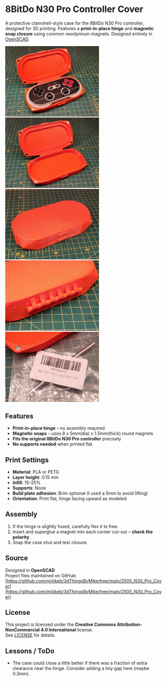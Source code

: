 # 8BitDo N30 Pro Controller Cover
A protective clamshell-style case for the 8BitDo N30 Pro controller, designed for 3D printing. Features a **print-in-place hinge** and **magnetic snap closure** using common neodymium magnets. Designed entirely in [OpenSCAD](https://openscad.org/).

[<img src="https://github.com/miiiikeb/3dThingsByMike/raw/main/2505_N30_Pro_Cover/N30ProCover01.jpg" width="300"/>](https://github.com/miiiikeb/3dThingsByMike/blob/main/2505_N30_Pro_Cover/N30ProCover01.jpg)
[<img src="https://github.com/miiiikeb/3dThingsByMike/raw/main/2505_N30_Pro_Cover/N30ProCover02.jpg" width="300"/>](https://github.com/miiiikeb/3dThingsByMike/blob/main/2505_N30_Pro_Cover/N30ProCover02.jpg)
[<img src="https://github.com/miiiikeb/3dThingsByMike/raw/main/2505_N30_Pro_Cover/N30ProCover03.jpg" width="300"/>](https://github.com/miiiikeb/3dThingsByMike/blob/main/2505_N30_Pro_Cover/N30ProCover03.jpg)
[<img src="https://github.com/miiiikeb/3dThingsByMike/raw/main/2505_N30_Pro_Cover/N30ProCover04.jpg" width="300"/>](https://github.com/miiiikeb/3dThingsByMike/blob/main/2505_N30_Pro_Cover/N30ProCover04.jpg)
[<img src="https://github.com/miiiikeb/3dThingsByMike/raw/main/2505_N30_Pro_Cover/N30ProCover05.jpg" width="300"/>](https://github.com/miiiikeb/3dThingsByMike/blob/main/2505_N30_Pro_Cover/N30ProCover05.jpg)

## Features

- **Print-in-place hinge** – no assembly required  
- **Magnetic snaps** – uses 8 x 5mm(dia) x 1.5mm(thick) round magnets  
- **Fits the original 8BitDo N30 Pro controller** precisely  
- **No supports needed** when printed flat  

## Print Settings

- **Material**: PLA or PETG  
- **Layer height**: 0.15 mm  
- **Infill**: 15–25%  
- **Supports**: None  
- **Build plate adhesion**: Brim optional (I used a 5mm to avoid lifting)  
- **Orientation**: Print flat, hinge facing upward as modeled  

## Assembly

1. If the hinge is slightly fused, carefully flex it to free.  
2. Insert and superglue a magnet into each corner cut-out – **check the polarity**.  
3. Snap the case shut and test closure.  

## Source

Designed in **OpenSCAD**  
Project files maintained on GitHub: [https://github.com/miiiikeb/3dThingsByMike/tree/main/2505_N30_Pro_Cover](https://github.com/miiiikeb/3dThingsByMike/tree/main/2505_N30_Pro_Cover)

## License

This project is licensed under the **Creative Commons Attribution-NonCommercial 4.0 International** license.  
See [LICENSE](https://creativecommons.org/licenses/by-nc/4.0/) for details.

## Lessons / ToDo
- The case could close a little better if there was a fraction of extra clearance near the hinge. Consider adding a tiny gap here (maybe 0.3mm).

